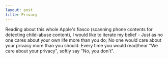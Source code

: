 ```yaml
---
layout: post
title: Privacy
---
```


Reading about this whole Apple's fiasco (scanning phone contents for detecting child-abuse content), I would like to iterate my belief - Just as no one cares about your own life more than you do; No one would care about your privacy more than you should. Every time you would read/hear "We care about your privacy", softly say "No, you don't".




